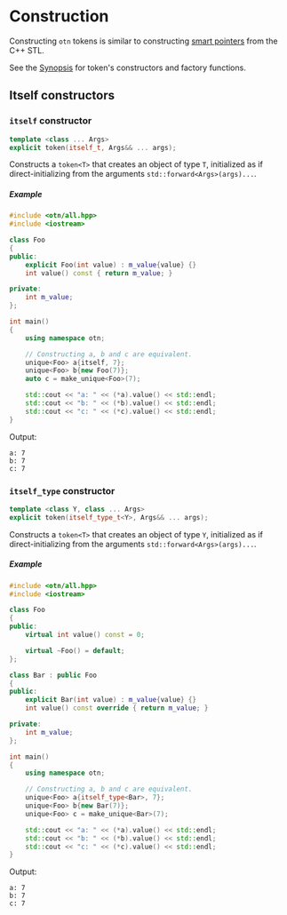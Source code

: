 # Construction

Constructing `otn` tokens is similar to constructing [smart pointers](https://en.cppreference.com/w/cpp/memory) from the C++ STL.

See the [Synopsis](Synopsis.md) for token's constructors and factory functions.

## Itself constructors

<a name="itself_constructor"></a>
### `itself` constructor

```c++
template <class ... Args>
explicit token(itself_t, Args&& ... args);
```

Constructs a `token<T>` that creates an object of type `T`, initialized as if direct-initializing from the arguments `std::forward<Args>(args)...`.


##### Example

```c++
#include <otn/all.hpp>
#include <iostream>

class Foo
{
public:
    explicit Foo(int value) : m_value{value} {}
    int value() const { return m_value; }

private:
    int m_value;
};

int main()
{
    using namespace otn;

    // Constructing a, b and c are equivalent.
    unique<Foo> a{itself, 7};
    unique<Foo> b{new Foo(7)};
    auto c = make_unique<Foo>(7);

    std::cout << "a: " << (*a).value() << std::endl;
    std::cout << "b: " << (*b).value() << std::endl;
    std::cout << "c: " << (*c).value() << std::endl;
}
```

Output:

```
a: 7
b: 7
c: 7
```

### `itself_type` constructor

```c++
template <class Y, class ... Args>
explicit token(itself_type_t<Y>, Args&& ... args);
```

Constructs a `token<T>` that creates an object of type `Y`, initialized as if direct-initializing from the arguments `std::forward<Args>(args)...`.

##### Example

```c++
#include <otn/all.hpp>
#include <iostream>

class Foo
{
public:
    virtual int value() const = 0;

    virtual ~Foo() = default;
};

class Bar : public Foo
{
public:
    explicit Bar(int value) : m_value{value} {}
    int value() const override { return m_value; }

private:
    int m_value;
};

int main()
{
    using namespace otn;

    // Constructing a, b and c are equivalent.
    unique<Foo> a{itself_type<Bar>, 7};
    unique<Foo> b{new Bar(7)};
    unique<Foo> c = make_unique<Bar>(7);

    std::cout << "a: " << (*a).value() << std::endl;
    std::cout << "b: " << (*b).value() << std::endl;
    std::cout << "c: " << (*c).value() << std::endl;
}
```

Output:

```
a: 7
b: 7
c: 7
```
